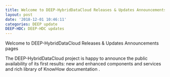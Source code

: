 ```yaml
---
title: Welcome to DEEP-HybridDataCloud Releases & Updates Announcements!
layout: post
date: '2018-12-01 10:46:11'
categories: DEEP update
DEEP-HDC: DEEP-HDC updates
---
```


Welcome to DEEP-HybridDataCloud Releases & Updates Announcements pages

The DEEP-HybridDataCloud project is happy to announce the public availability of its  first results: new and enhanced components and services and rich library of KnowHow documentation .
